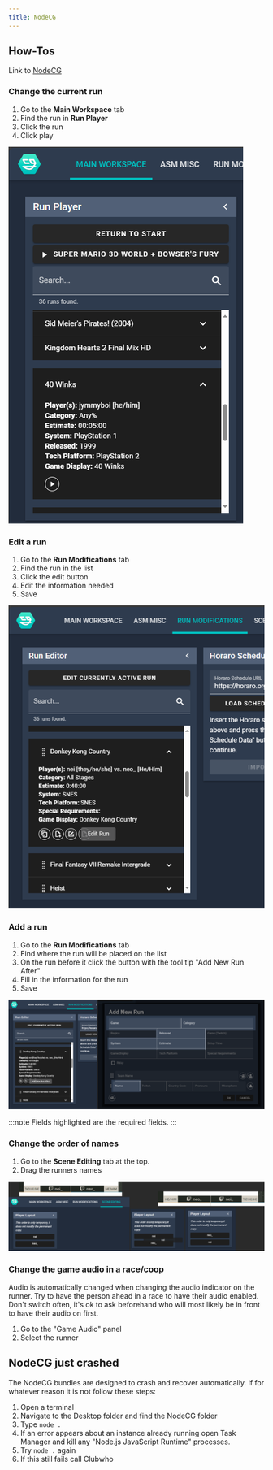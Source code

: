 ```yaml
---
title: NodeCG
---
```


## How-Tos

Link to [NodeCG](http://localhost:9090/)

### Change the current run

1. Go to the **Main Workspace** tab
2. Find the run in **Run Player**
3. Click the run
4. Click play

![a](./nodecg/change-run.png)

### Edit a run

1. Go to the **Run Modifications** tab
2. Find the run in the list
3. Click the edit button
4. Edit the information needed
5. Save

![a](./nodecg/edit-run.png)

### Add a run

1. Go to the **Run Modifications** tab
2. Find where the run will be placed on the list
3. On the run before it click the button with the tool tip "Add New Run After"
4. Fill in the information for the run
5. Save

![a](./nodecg/new-run.png)

:::note
Fields highlighted are the required fields.
:::

### Change the order of names

1. Go to the **Scene Editing** tab at the top.
2. Drag the runners names

![a](./nodecg/change-name-order.png)

### Change the game audio in a race/coop

Audio is automatically changed when changing the audio indicator on the runner. Try to have the person ahead in a race to have their audio enabled. Don't switch often, it's ok to ask beforehand who will most likely be in front to have their audio on first.

1. Go to the "Game Audio" panel
2. Select the runner

## NodeCG just crashed

The NodeCG bundles are designed to crash and recover automatically. If for whatever reason it is not follow these steps:

1. Open a terminal
2. Navigate to the Desktop folder and find the NodeCG folder
3. Type `node .`
4. If an error appears about an instance already running open Task Manager and kill any "Node.js JavaScript Runtime" processes.
5. Try `node .` again
6. If this still fails call Clubwho
